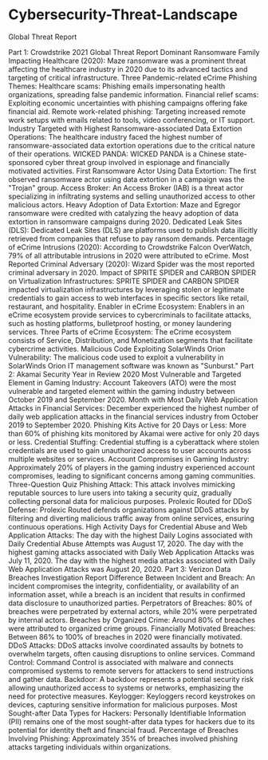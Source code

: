 # Cybersecurity-Threat-Landscape
Global Threat Report


Part 1: Crowdstrike 2021 Global Threat Report
Dominant Ransomware Family Impacting Healthcare (2020):
Maze ransomware was a prominent threat affecting the healthcare industry in 2020 due to its advanced tactics and targeting of critical infrastructure.
Three Pandemic-related eCrime Phishing Themes:
Healthcare scams: Phishing emails impersonating health organizations, spreading false pandemic information.
Financial relief scams: Exploiting economic uncertainties with phishing campaigns offering fake financial aid.
Remote work-related phishing: Targeting increased remote work setups with emails related to tools, video conferencing, or IT support.
Industry Targeted with Highest Ransomware-associated Data Extortion Operations:
The healthcare industry faced the highest number of ransomware-associated data extortion operations due to the critical nature of their operations.
WICKED PANDA:
WICKED PANDA is a Chinese state-sponsored cyber threat group involved in espionage and financially motivated activities.
First Ransomware Actor Using Data Extortion:
The first observed ransomware actor using data extortion in a campaign was the "Trojan" group.
Access Broker:
An Access Broker (IAB) is a threat actor specializing in infiltrating systems and selling unauthorized access to other malicious actors.
Heavy Adoption of Data Extortion:
Maze and Egregor ransomware were credited with catalyzing the heavy adoption of data extortion in ransomware campaigns during 2020.
Dedicated Leak Sites (DLS):
Dedicated Leak Sites (DLS) are platforms used to publish data illicitly retrieved from companies that refuse to pay ransom demands.
Percentage of eCrime Intrusions (2020):
According to Crowdstrike Falcon OverWatch, 79% of all attributable intrusions in 2020 were attributed to eCrime.
Most Reported Criminal Adversary (2020):
Wizard Spider was the most reported criminal adversary in 2020.
Impact of SPRITE SPIDER and CARBON SPIDER on Virtualization Infrastructures:
SPRITE SPIDER and CARBON SPIDER impacted virtualization infrastructures by leveraging stolen or legitimate credentials to gain access to web interfaces in specific sectors like retail, restaurant, and hospitality.
Enabler in eCrime Ecosystem:
Enablers in an eCrime ecosystem provide services to cybercriminals to facilitate attacks, such as hosting platforms, bulletproof hosting, or money laundering services.
Three Parts of eCrime Ecosystem:
The eCrime ecosystem consists of Service, Distribution, and Monetization segments that facilitate cybercrime activities.
Malicious Code Exploiting SolarWinds Orion Vulnerability:
The malicious code used to exploit a vulnerability in SolarWinds Orion IT management software was known as "Sunburst."
Part 2: Akamai Security Year in Review 2020
Most Vulnerable and Targeted Element in Gaming Industry:
Account Takeovers (ATO) were the most vulnerable and targeted element within the gaming industry between October 2019 and September 2020.
Month with Most Daily Web Application Attacks in Financial Services:
December experienced the highest number of daily web application attacks in the financial services industry from October 2019 to September 2020.
Phishing Kits Active for 20 Days or Less:
More than 60% of phishing kits monitored by Akamai were active for only 20 days or less.
Credential Stuffing:
Credential stuffing is a cyberattack where stolen credentials are used to gain unauthorized access to user accounts across multiple websites or services.
Account Compromises in Gaming Industry:
Approximately 20% of players in the gaming industry experienced account compromises, leading to significant concerns among gaming communities.
Three-Question Quiz Phishing Attack:
This attack involves mimicking reputable sources to lure users into taking a security quiz, gradually collecting personal data for malicious purposes.
Prolexic Routed for DDoS Defense:
Prolexic Routed defends organizations against DDoS attacks by filtering and diverting malicious traffic away from online services, ensuring continuous operations.
High Activity Days for Credential Abuse and Web Application Attacks:
The day with the highest Daily Logins associated with Daily Credential Abuse Attempts was August 17, 2020.
The day with the highest gaming attacks associated with Daily Web Application Attacks was July 11, 2020.
The day with the highest media attacks associated with Daily Web Application Attacks was August 20, 2020.
Part 3: Verizon Data Breaches Investigation Report
Difference Between Incident and Breach:
An incident compromises the integrity, confidentiality, or availability of an information asset, while a breach is an incident that results in confirmed data disclosure to unauthorized parties.
Perpetrators of Breaches:
80% of breaches were perpetrated by external actors, while 20% were perpetrated by internal actors.
Breaches by Organized Crime:
Around 80% of breaches were attributed to organized crime groups.
Financially Motivated Breaches:
Between 86% to 100% of breaches in 2020 were financially motivated.
DDoS Attacks:
DDoS attacks involve coordinated assaults by botnets to overwhelm targets, often causing disruptions to online services.
Command Control:
Command Control is associated with malware and connects compromised systems to remote servers for attackers to send instructions and gather data.
Backdoor:
A backdoor represents a potential security risk allowing unauthorized access to systems or networks, emphasizing the need for protective measures.
Keylogger:
Keyloggers record keystrokes on devices, capturing sensitive information for malicious purposes.
Most Sought-after Data Types for Hackers:
Personally Identifiable Information (PII) remains one of the most sought-after data types for hackers due to its potential for identity theft and financial fraud.
Percentage of Breaches Involving Phishing:
Approximately 35% of breaches involved phishing attacks targeting individuals within organizations.
